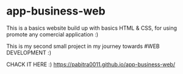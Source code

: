# app-business-web
This is a basics website build up with basics HTML & CSS, for using promote any comercial application :)

This is my second small project in my journey towards #WEB DEVELOPMENT :)

CHACK IT HERE :) https://pabitra0011.github.io/app-business-web/
